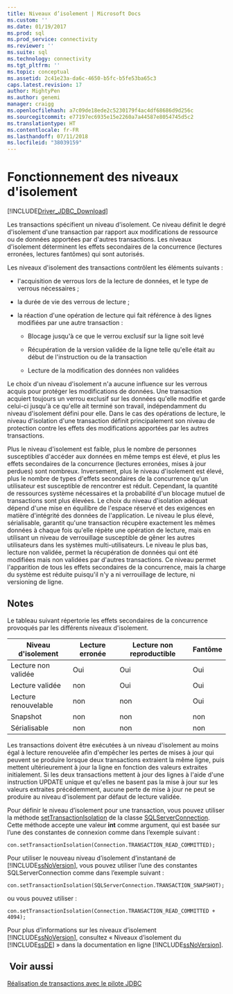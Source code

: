 ```yaml
---
title: Niveaux d’isolement | Microsoft Docs
ms.custom: ''
ms.date: 01/19/2017
ms.prod: sql
ms.prod_service: connectivity
ms.reviewer: ''
ms.suite: sql
ms.technology: connectivity
ms.tgt_pltfrm: ''
ms.topic: conceptual
ms.assetid: 2c41e23a-da6c-4650-b5fc-b5fe53ba65c3
caps.latest.revision: 17
author: MightyPen
ms.author: genemi
manager: craigg
ms.openlocfilehash: a7c09de18ede2c5230179f4ac4df68686d9d256c
ms.sourcegitcommit: e77197ec6935e15e2260a7a44587e8054745d5c2
ms.translationtype: HT
ms.contentlocale: fr-FR
ms.lasthandoff: 07/11/2018
ms.locfileid: "38039159"
---
```

# <a name="understanding-isolation-levels"></a>Fonctionnement des niveaux d'isolement
[!INCLUDE[Driver_JDBC_Download](../../includes/driver_jdbc_download.md)]

  Les transactions spécifient un niveau d'isolement. Ce niveau définit le degré d'isolement d'une transaction par rapport aux modifications de ressource ou de données apportées par d'autres transactions. Les niveaux d'isolement déterminent les effets secondaires de la concurrence (lectures erronées, lectures fantômes) qui sont autorisés.  
  
 Les niveaux d'isolement des transactions contrôlent les éléments suivants :  
  
-   l'acquisition de verrous lors de la lecture de données, et le type de verrous nécessaires ;  
  
-   la durée de vie des verrous de lecture ;  
  
-   la réaction d'une opération de lecture qui fait référence à des lignes modifiées par une autre transaction :  
  
    -   Blocage jusqu'à ce que le verrou exclusif sur la ligne soit levé  
  
    -   Récupération de la version validée de la ligne telle qu'elle était au début de l'instruction ou de la transaction  
  
    -   Lecture de la modification des données non validées  
  
 Le choix d'un niveau d'isolement n'a aucune influence sur les verrous acquis pour protéger les modifications de données. Une transaction acquiert toujours un verrou exclusif sur les données qu'elle modifie et garde celui-ci jusqu'à ce qu'elle ait terminé son travail, indépendamment du niveau d'isolement défini pour elle. Dans le cas des opérations de lecture, le niveau d'isolation d'une transaction définit principalement son niveau de protection contre les effets des modifications apportées par les autres transactions.  
  
 Plus le niveau d'isolement est faible, plus le nombre de personnes susceptibles d'accéder aux données en même temps est élevé, et plus les effets secondaires de la concurrence (lectures erronées, mises à jour perdues) sont nombreux. Inversement, plus le niveau d'isolement est élevé, plus le nombre de types d'effets secondaires de la concurrence qu'un utilisateur est susceptible de rencontrer est réduit. Cependant, la quantité de ressources système nécessaires et la probabilité d'un blocage mutuel de transactions sont plus élevées. Le choix du niveau d'isolation adéquat dépend d'une mise en équilibre de l'espace réservé et des exigences en matière d'intégrité des données de l'application. Le niveau le plus élevé, sérialisable, garantit qu'une transaction récupère exactement les mêmes données à chaque fois qu'elle répète une opération de lecture, mais en utilisant un niveau de verrouillage susceptible de gêner les autres utilisateurs dans les systèmes multi-utilisateurs. Le niveau le plus bas, lecture non validée, permet la récupération de données qui ont été modifiées mais non validées par d'autres transactions. Ce niveau permet l'apparition de tous les effets secondaires de la concurrence, mais la charge du système est réduite puisqu'il n'y a ni verrouillage de lecture, ni versioning de ligne.  
  
## <a name="remarks"></a>Notes   
 Le tableau suivant répertorie les effets secondaires de la concurrence provoqués par les différents niveaux d'isolement.  
  
|Niveau d'isolement|Lecture erronée|Lecture non reproductible|Fantôme|  
|---------------------|----------------|-------------------------|-------------|  
|Lecture non validée|Oui|Oui|Oui|  
|Lecture validée|non|Oui|Oui|  
|Lecture renouvelable|non|non|Oui|  
|Snapshot|non|non|non|  
|Sérialisable|non|non|non|  
  
 Les transactions doivent être exécutées à un niveau d'isolement au moins égal à lecture renouvelée afin d'empêcher les pertes de mises à jour qui peuvent se produire lorsque deux transactions extraient la même ligne, puis mettent ultérieurement à jour la ligne en fonction des valeurs extraites initialement. Si les deux transactions mettent à jour des lignes à l'aide d'une instruction UPDATE unique et qu'elles ne basent pas la mise à jour sur les valeurs extraites précédemment, aucune perte de mise à jour ne peut se produire au niveau d'isolement par défaut de lecture validée.  
  
 Pour définir le niveau d’isolement pour une transaction, vous pouvez utiliser la méthode [setTransactionIsolation](../../connect/jdbc/reference/settransactionisolation-method-sqlserverconnection.md) de la classe [SQLServerConnection](../../connect/jdbc/reference/sqlserverconnection-class.md). Cette méthode accepte une valeur **int** comme argument, qui est basée sur l’une des constantes de connexion comme dans l’exemple suivant :  
  
```  
con.setTransactionIsolation(Connection.TRANSACTION_READ_COMMITTED);  
```  
  
 Pour utiliser le nouveau niveau d’isolement d’instantané de [!INCLUDE[ssNoVersion](../../includes/ssnoversion_md.md)], vous pouvez utiliser l’une des constantes SQLServerConnection comme dans l’exemple suivant :  
  
```  
con.setTransactionIsolation(SQLServerConnection.TRANSACTION_SNAPSHOT);  
```  
  
 ou vous pouvez utiliser :  
  
```  
con.setTransactionIsolation(Connection.TRANSACTION_READ_COMMITTED + 4094);  
```  
  
 Pour plus d’informations sur les niveaux d’isolement [!INCLUDE[ssNoVersion](../../includes/ssnoversion_md.md)], consultez « Niveaux d’isolement du [!INCLUDE[ssDE](../../includes/ssde_md.md)] » dans la documentation en ligne [!INCLUDE[ssNoVersion](../../includes/ssnoversion_md.md)].  
  
## <a name="see-also"></a> Voir aussi  
 [Réalisation de transactions avec le pilote JDBC](../../connect/jdbc/performing-transactions-with-the-jdbc-driver.md)  
  
  
